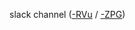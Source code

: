  slack channel ([<i class="fab fa-slack"></i>-RVu](https://rv-u.slack.com/messages/copper-row-gamers) / [<i class="fab fa-slack"></i>-ZPG](https://zpgplc.slack.com/messages/copper-row-gamers))
